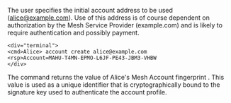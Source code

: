 The user specifies the initial account address to be used (alice@example.com). Use of this address
is of course dependent on authorization by the Mesh Service Provider (example.com)
and is likely to require authentication and possibly payment.


~~~~
<div="terminal">
<cmd>Alice> account create alice@example.com
<rsp>Account=MAHU-T4MN-EPMO-L6JF-PE43-JBM3-VHBW
</div>
~~~~

The command returns the value of Alice's Mesh Account fingerprint . 
This value is used as a unique identifier that is cryptographically bound to the signature key used
to authenticate the account profile.

